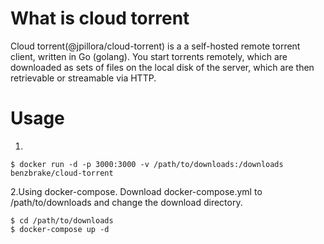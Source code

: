 # What is cloud torrent
Cloud torrent(@jpillora/cloud-torrent) is a a self-hosted remote torrent client, written in Go (golang). You start torrents remotely, which are downloaded as sets of files on the local disk of the server, which are then retrievable or streamable via HTTP.

# Usage
1.
```
$ docker run -d -p 3000:3000 -v /path/to/downloads:/downloads benzbrake/cloud-torrent
```

2.Using docker-compose. Download docker-compose.yml to /path/to/downloads and change the download directory.
```
$ cd /path/to/downloads
$ docker-compose up -d
```
